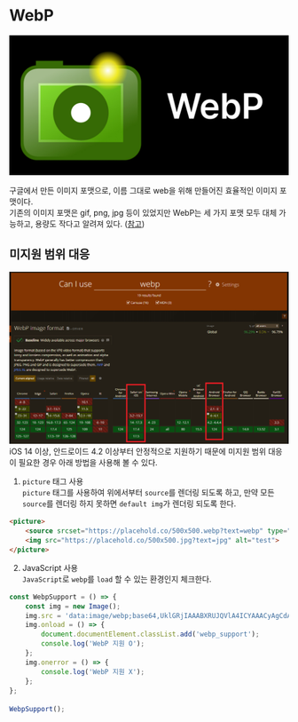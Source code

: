 # **WebP**

![](thumb.jpg)

구글에서 만든 이미지 포맷으로, 이름 그대로 web을 위해 만들어진 효율적인 이미지 포맷이다.  
기존의 이미지 포맷은 gif, png, jpg 등이 있었지만 WebP는 세 가지 포맷 모두 대체 가능하고, 용량도 작다고 알려져 있다. ([참고](https://developers.google.com/speed/webp/gallery1?hl=ko))

## 미지원 범위 대응
![alt text](img_1.png)
iOS 14 이상, 안드로이드 4.2 이상부터 안정적으로 지원하기 때문에 미지원 범위 대응이 필요한 경우 아래 방법을 사용해 볼 수 있다.

1) `picture` 태그 사용  
`picture` 태그를 사용하여 위에서부터 `source`를 렌더링 되도록 하고, 만약 모든 `source`를 렌더링 하지 못하면 `default img`가 렌더링 되도록 한다.
```html
<picture>
	<source srcset="https://placehold.co/500x500.webp?text=webp" type="image/webp">
	<img src="https://placehold.co/500x500.jpg?text=jpg" alt="test">
</picture>
```

2) JavaScript 사용  
`JavaScript`로 `webp`를 `load` 할 수 있는 환경인지 체크한다.
```JavaScript
const WebpSupport = () => {
	const img = new Image();
	img.src = 'data:image/webp;base64,UklGRjIAAABXRUJQVlA4ICYAAACyAgCdASoCAAEALmk0mk0iIiIiIgBoSygABc6zbAAA/v56QAAAAA==';
	img.onload = () => {
		document.documentElement.classList.add('webp_support');
		console.log('WebP 지원 O');
	};
	img.onerror = () => {
		console.log('WebP 지원 X');
	};
};

WebpSupport();
```